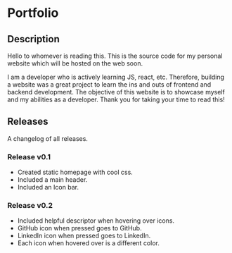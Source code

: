 # Portfolio 

## Description 
Hello to whomever is reading this. This is the source code for my personal website which will be hosted on the web soon. 

I am a developer who is actively learning JS, react, etc. Therefore, building a website was a great project to learn the ins and outs of frontend and backend development. The objective of this website is to showcase myself and my abilities as a developer. Thank you for taking your time to read this! 

## Releases 
A changelog of all releases. 

### Release v0.1 
* Created static homepage with cool css.
* Included a main header. 
* Included an Icon bar. 

### Release v0.2 
* Included helpful descriptor when hovering over icons. 
* GitHub icon when pressed goes to GitHub. 
* LinkedIn icon when pressed goes to LinkedIn. 
* Each icon when hovered over is a different color. 